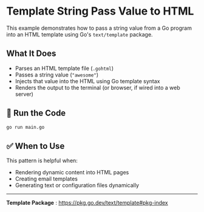 # Template String Pass Value to HTML

This example demonstrates how to pass a string value from a Go program into an HTML template using Go's `text/template` package.

## What It Does
- Parses an HTML template file (`.gohtml`)
- Passes a string value (`"awesome"`)
- Injects that value into the HTML using Go template syntax
- Renders the output to the terminal (or browser, if wired into a web server)


## 🚀 Run the Code

```bash
go run main.go
```

## ✅ When to Use

This pattern is helpful when:

- Rendering dynamic content into HTML pages
- Creating email templates
- Generating text or configuration files dynamically

--------

 **Template Package** : https://pkg.go.dev/text/template#pkg-index
